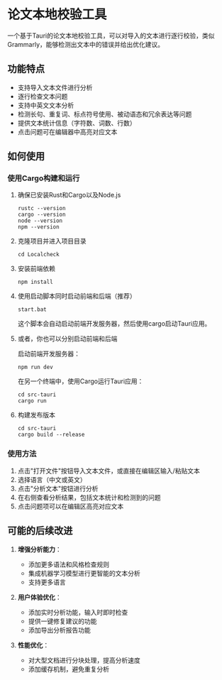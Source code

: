 # 论文本地校验工具

一个基于Tauri的论文本地校验工具，可以对导入的文本进行逐行校验，类似Grammarly，能够检测出文本中的错误并给出优化建议。

## 功能特点

- 支持导入文本文件进行分析
- 逐行检查文本问题
- 支持中英文文本分析
- 检测长句、重复词、标点符号使用、被动语态和冗余表达等问题
- 提供文本统计信息（字符数、词数、行数）
- 点击问题可在编辑器中高亮对应文本


## 如何使用

### 使用Cargo构建和运行

1. 确保已安装Rust和Cargo以及Node.js
   ```
   rustc --version
   cargo --version
   node --version
   npm --version
   ```

2. 克隆项目并进入项目目录
   ```
   cd Localcheck
   ```

3. 安装前端依赖
   ```
   npm install
   ```

4. 使用启动脚本同时启动前端和后端（推荐）
   ```
   start.bat
   ```
   
   这个脚本会自动启动前端开发服务器，然后使用cargo启动Tauri应用。

5. 或者，你也可以分别启动前端和后端

   启动前端开发服务器：
   ```
   npm run dev
   ```

   在另一个终端中，使用Cargo运行Tauri应用：
   ```
   cd src-tauri
   cargo run
   ```

6. 构建发布版本
   ```
   cd src-tauri
   cargo build --release
   ```

### 使用方法

1. 点击"打开文件"按钮导入文本文件，或直接在编辑区输入/粘贴文本
2. 选择语言（中文或英文）
3. 点击"分析文本"按钮进行分析
4. 在右侧查看分析结果，包括文本统计和检测到的问题
5. 点击问题项可以在编辑区高亮对应文本

## 可能的后续改进

1. **增强分析能力**：
   - 添加更多语法和风格检查规则
   - 集成机器学习模型进行更智能的文本分析
   - 支持更多语言

2. **用户体验优化**：
   - 添加实时分析功能，输入时即时检查
   - 提供一键修复建议的功能
   - 添加导出分析报告功能

3. **性能优化**：
   - 对大型文档进行分块处理，提高分析速度
   - 添加缓存机制，避免重复分析